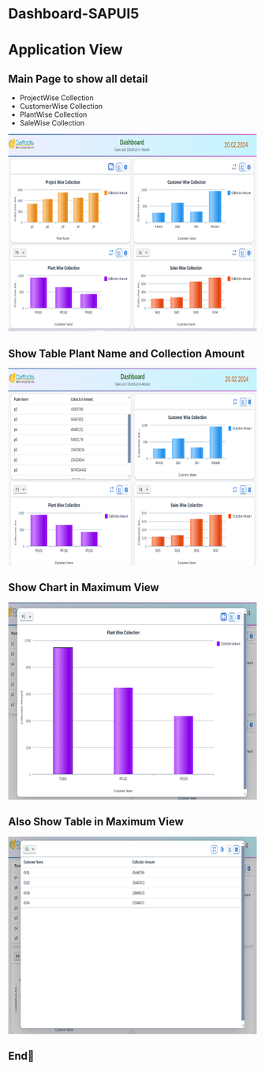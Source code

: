 # Dashboard-SAPUI5
<h1>Application View </h1>
<h2>Main Page to show all detail</h2>
<ul start="circle">
<li>ProjectWise Collection</li>
<li>CustomerWise Collection</li>
<li>PlantWise Collection </li>
<li>SaleWise Collection</li>
</ul>
<img src="./Images/Main.png" alt="Second Page" width="700" height="400">
<h2>Show Table Plant Name and Collection Amount </h2>
<img src="./Images/ViewTableSection.png" alt="Second Page" width="700" height="400">
<h2> Show Chart in Maximum View </h2>
<img src="./Images/ViewChart.png" alt="Second Page" width="700" height="400">
<h2>Also Show Table in Maximum View </h2>
<img src="./Images/ViewTableMax.png" alt="Second Page" width="700" height="400">
<h2>End🫡</h2>
